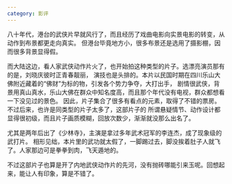```yaml
---
category: 影评
---
```

八十年代，港台的武侠片早就风行了，而且经历了戏曲电影向实景电影的转变，从动作到布景都更走向真实。
但港台毕竟地方小，很多布景还是选用了摄影棚，因而很多背景显得假。

而大陆这边，看人家武侠动作片火了，也开始拍这种类型的片子。选漂亮演员那有的是，刘晓庆彼时正青春靓丽，
演技也是头排的。本片以民国时期在四川乐山大佛附近藏着的“佛财”为标的物，引发各个势力争夺，大打出手，
剧情很武侠，背景用真山真水，乐山大佛在群众中知名度高，而且那个年代没有电视，群众都想看一下没见过的景色。
因此，片子集合了很多有看点的元素，取得了不错的票房。不过后来，也许是同类型的片子太多了，这部片子的
所谓悬疑情节、动作设计都显得很初级，而且片子画质模糊，回放次数少，渐渐就没那么出名了。

尤其是两年后出了《少林寺》，主演是拿过多年武术冠军的李连杰，成了现象级的武打片。
相形见绌，本片里的武功就太假了，一脚踢过去，脚没挨着肚子人就飞了。人家那边可是拳拳到肉，飞天遁地的。

不过这部片子也算是开了内地武侠动作片的先河，没有抛砖哪能引来玉呢。回想起来，能让人有印象，算是不错了。
